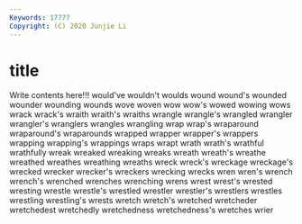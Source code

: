 ```yaml
---
Keywords: 17777
Copyright: (C) 2020 Junjie Li
---
```


# title

Write contents here!!!
would've 
wouldn't 
woulds 
wound 
wound's 
wounded 
wounder 
wounding 
wounds
wove 
woven 
wow 
wow's 
wowed 
wowing 
wows 
wrack 
wrack's 
wraith
wraith's 
wraiths 
wrangle 
wrangle's 
wrangled 
wrangler 
wrangler's 
wranglers 
wrangles 
wrangling
wrap 
wrap's 
wraparound 
wraparound's 
wraparounds 
wrapped 
wrapper 
wrapper's 
wrappers 
wrapping
wrapping's 
wrappings 
wraps 
wrapt 
wrath 
wrath's 
wrathful 
wrathfully 
wreak 
wreaked
wreaking 
wreaks 
wreath 
wreath's 
wreathe 
wreathed 
wreathes 
wreathing 
wreaths 
wreck
wreck's 
wreckage 
wreckage's 
wrecked 
wrecker 
wrecker's 
wreckers 
wrecking 
wrecks 
wren
wren's 
wrench 
wrench's 
wrenched 
wrenches 
wrenching 
wrens 
wrest 
wrest's 
wrested
wresting 
wrestle 
wrestle's 
wrestled 
wrestler 
wrestler's 
wrestlers 
wrestles 
wrestling 
wrestling's
wrests 
wretch 
wretch's 
wretched 
wretcheder 
wretchedest 
wretchedly 
wretchedness 
wretchedness's 
wretches
wrier 
